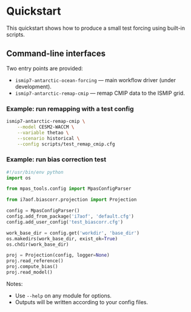 # Quickstart

This quickstart shows how to produce a small test forcing using built-in scripts.

## Command-line interfaces

Two entry points are provided:

- `ismip7-antarctic-ocean-forcing` — main workflow driver (under development).
- `ismip7-antarctic-remap-cmip` — remap CMIP data to the ISMIP grid.

### Example: run remapping with a test config

```bash
ismip7-antarctic-remap-cmip \
    --model CESM2-WACCM \
    --variable thetao \
    --scenario historical \
    --config scripts/test_remap_cmip.cfg
```

### Example: run bias correction test

```python
#!/usr/bin/env python
import os

from mpas_tools.config import MpasConfigParser

from i7aof.biascorr.projection import Projection

config = MpasConfigParser()
config.add_from_package('i7aof', 'default.cfg')
config.add_user_config('test_biascorr.cfg')

work_base_dir = config.get('workdir', 'base_dir')
os.makedirs(work_base_dir, exist_ok=True)
os.chdir(work_base_dir)

proj = Projection(config, logger=None)
proj.read_reference()
proj.compute_bias()
proj.read_model()
```

Notes:
- Use `--help` on any module for options.
- Outputs will be written according to your config files.

